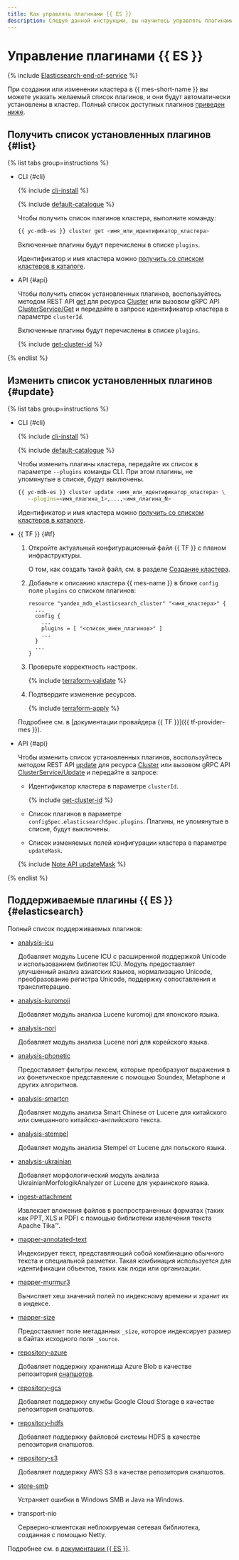 ```yaml
---
title: Как управлять плагинами {{ ES }}
description: Следуя данной инструкции, вы научитесь управлять плагинами {{ ES }}.
---
```


# Управление плагинами {{ ES }}

{% include [Elasticsearch-end-of-service](../../_includes/mdb/mes/note-end-of-service.md) %}

При создании или изменении кластера в {{ mes-short-name }} вы можете указать желаемый список плагинов, и они будут автоматически установлены в кластер. Полный список доступных плагинов [приведен ниже](#elasticsearch).

## Получить список установленных плагинов {#list}

{% list tabs group=instructions %}

- CLI {#cli}

    {% include [cli-install](../../_includes/cli-install.md) %}

    {% include [default-catalogue](../../_includes/default-catalogue.md) %}

    Чтобы получить список плагинов кластера, выполните команду:

    ```bash
    {{ yc-mdb-es }} cluster get <имя_или_идентификатор_кластера>
    ```

    Включенные плагины будут перечислены в списке `plugins`.

    Идентификатор и имя кластера можно [получить со списком кластеров в каталоге](cluster-list.md#list-clusters).

- API {#api}

    Чтобы получить список установленных плагинов, воспользуйтесь методом REST API [get](../api-ref/Cluster/get.md) для ресурса [Cluster](../api-ref/Cluster/index.md) или вызовом gRPC API [ClusterService/Get](../api-ref/grpc/Cluster/get.md) и передайте в запросе идентификатор кластера в параметре `clusterId`.

    Включенные плагины будут перечислены в списке `plugins`.

    {% include [get-cluster-id](../../_includes/managed-elasticsearch/get-cluster-id.md) %}

{% endlist %}

## Изменить список установленных плагинов {#update}

{% list tabs group=instructions %}

- CLI {#cli}

    {% include [cli-install](../../_includes/cli-install.md) %}

    {% include [default-catalogue](../../_includes/default-catalogue.md) %}

    Чтобы изменить плагины кластера, передайте их список в параметре `--plugins` команды CLI. При этом плагины, не упомянутые в списке, будут выключены.

    ```bash
    {{ yc-mdb-es }} cluster update <имя_или_идентификатор_кластера> \
       --plugins=<имя_плагина_1>,...,<имя_плагина_N>
    ```

    Идентификатор и имя кластера можно [получить со списком кластеров в каталоге](cluster-list.md#list-clusters).

- {{ TF }} {#tf}

    1. Откройте актуальный конфигурационный файл {{ TF }} с планом инфраструктуры.

        О том, как создать такой файл, см. в разделе [Создание кластера](cluster-create.md).

    1. Добавьте к описанию кластера {{ mes-name }} в блоке `config` поле `plugins` со списком плагинов:

        ```hcl
        resource "yandex_mdb_elasticsearch_cluster" "<имя_кластера>" {
          ...
          config {
            ...
            plugins = [ "<список_имен_плагинов>" ]
            ...
          }
          ...
        }
        ```

    1. Проверьте корректность настроек.

        {% include [terraform-validate](../../_includes/mdb/terraform/validate.md) %}

    1. Подтвердите изменение ресурсов.

        {% include [terraform-apply](../../_includes/mdb/terraform/apply.md) %}

    Подробнее см. в [документации провайдера {{ TF }}]({{ tf-provider-mes }}).

- API {#api}

    Чтобы изменить список установленных плагинов, воспользуйтесь методом REST API [update](../api-ref/Cluster/update.md) для ресурса [Cluster](../api-ref/Cluster/index.md) или вызовом gRPC API [ClusterService/Update](../api-ref/grpc/Cluster/update.md) и передайте в запросе:
    * Идентификатор кластера в параметре `clusterId`.

      {% include [get-cluster-id](../../_includes/managed-elasticsearch/get-cluster-id.md) %}
      
    * Список плагинов в параметре `configSpec.elasticsearchSpec.plugins`. Плагины, не упомянутые в списке, будут выключены.
    * Список изменяемых полей конфигурации кластера в параметре `updateMask`.

    {% include [Note API updateMask](../../_includes/note-api-updatemask.md) %}

{% endlist %}

## Поддерживаемые плагины {{ ES }} {#elasticsearch}

Полный список поддерживаемых плагинов:

* [analysis-icu](https://www.elastic.co/guide/en/elasticsearch/plugins/current/analysis-icu.html)

    Добавляет модуль Lucene ICU с расширенной поддержкой Unicode и использованием библиотек ICU. Модуль предоставляет улучшенный анализ азиатских языков, нормализацию Unicode, преобразование регистра Unicode, поддержку сопоставления и транслитерацию.

* [analysis-kuromoji](https://www.elastic.co/guide/en/elasticsearch/plugins/current/analysis-kuromoji.html)

    Добавляет модуль анализа Lucene kuromoji для японского языка.

* [analysis-nori](https://www.elastic.co/guide/en/elasticsearch/plugins/current/analysis-nori.html)

    Добавляет модуль анализа Lucene nori для корейского языка.

* [analysis-phonetic](https://www.elastic.co/guide/en/elasticsearch/plugins/current/analysis-phonetic.html)

    Предоставляет фильтры лексем, которые преобразуют выражения в их фонетическое представление с помощью Soundex, Metaphone и других алгоритмов.

* [analysis-smartcn](https://www.elastic.co/guide/en/elasticsearch/plugins/current/analysis-smartcn.html)

    Добавляет модуль анализа Smart Chinese от Lucene для китайского или смешанного китайско-английского текста.

* [analysis-stempel](https://www.elastic.co/guide/en/elasticsearch/plugins/current/analysis-stempel.html)

    Добавляет модуль анализа Stempel от Lucene для польского языка.

* [analysis-ukrainian](https://www.elastic.co/guide/en/elasticsearch/plugins/current/analysis-ukrainian.html)

    Добавляет морфологический модуль анализа UkrainianMorfologikAnalyzer от Lucene для украинского языка.

* [ingest-attachment](https://www.elastic.co/guide/en/elasticsearch/plugins/current/ingest-attachment.html)

    Извлекает вложения файлов в распространенных форматах (таких как PPT, XLS и PDF) с помощью библиотеки извлечения текста Apache Tika™.

* [mapper-annotated-text](https://www.elastic.co/guide/en/elasticsearch/plugins/current/mapper-annotated-text.html)

    Индексирует текст, представляющий собой комбинацию обычного текста и специальной разметки. Такая комбинация используется для идентификации объектов, таких как люди или организации.

* [mapper-murmur3](https://www.elastic.co/guide/en/elasticsearch/plugins/current/mapper-murmur3.html)

    Вычисляет хеш значений полей по индексному времени и хранит их в индексе.

* [mapper-size](https://www.elastic.co/guide/en/elasticsearch/plugins/current/mapper-size.html)

    Предоставляет поле метаданных `_size`, которое индексирует размер в байтах исходного поля `_source`.

* [repository-azure](https://www.elastic.co/guide/en/elasticsearch/plugins/current/repository-azure.html)

    Добавляет поддержку хранилища Azure Blob в качестве репозитория [снапшотов](../../glossary/snapshot.md).

* [repository-gcs](https://www.elastic.co/guide/en/elasticsearch/plugins/current/repository-gcs.html)

    Добавляет поддержку службы Google Cloud Storage в качестве репозитория снапшотов.

* [repository-hdfs](https://www.elastic.co/guide/en/elasticsearch/plugins/current/repository-hdfs.html)

    Добавляет поддержку файловой системы HDFS в качестве репозитория снапшотов.

* [repository-s3](https://www.elastic.co/guide/en/elasticsearch/reference/current/repository-s3.html)

    Добавляет поддержку AWS S3 в качестве репозитория снапшотов.

* [store-smb](https://www.elastic.co/guide/en/elasticsearch/plugins/current/store-smb.html)

    Устраняет ошибки в Windows SMB и Java на Windows.

* transport-nio

    Серверно-клиентская неблокируемая сетевая библиотека, созданная с помощью Netty.

Подробнее см. в [документации {{ ES }}](https://www.elastic.co/guide/en/elasticsearch/plugins/current/index.html).
